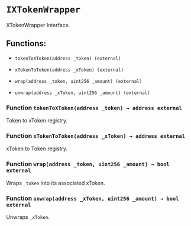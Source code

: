 # `IXTokenWrapper`

XTokenWrapper Interface.

## Functions:

- `tokenToXToken(address _token) (external)`

- `xTokenToToken(address _xToken) (external)`

- `wrap(address _token, uint256 _amount) (external)`

- `unwrap(address _xToken, uint256 _amount) (external)`

### Function `tokenToXToken(address _token) → address external`

Token to xToken registry.

### Function `xTokenToToken(address _xToken) → address external`

xToken to Token registry.

### Function `wrap(address _token, uint256 _amount) → bool external`

Wraps `_token` into its associated xToken.

### Function `unwrap(address _xToken, uint256 _amount) → bool external`

Unwraps `_xToken`.
